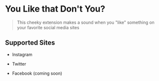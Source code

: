 # You Like that Don't You?

> This cheeky extension makes a sound when you "like" something on your favorite social media sites

## Supported Sites

* Instagram

* Twitter

* Facebook (coming soon)
